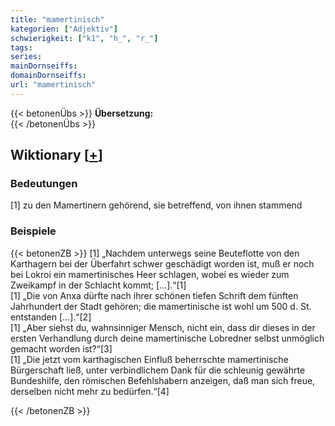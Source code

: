 ```yaml
---
title: "mamertinisch"
kategorien: ["Adjektiv"]
schwierigkeit: ["k1", "h_", "r_"]
tags:
series:
mainDornseiffs:
domainDornseiffs:
url: "mamertinisch"
---
```


{{< betonenÜbs >}}
**Übersetzung:**  
{{< /betonenÜbs >}}

## Wiktionary [[+](https://de.wiktionary.org/wiki/mamertinisch)]

### Bedeutungen
[1] zu den Mamertinern gehörend, sie betreffend, von ihnen stammend  

### Beispiele
{{< betonenZB >}}
[1] „Nachdem unterwegs seine Beuteflotte von den Karthagern bei der Überfahrt schwer geschädigt worden ist, muß er noch bei Lokroi ein mamertinisches Heer schlagen, wobei es wieder zum Zweikampf in der Schlacht kommt; […].“[1]  
[1] „Die von Anxa dürfte nach ihrer schönen tiefen Schrift dem fünften Jahrhundert der Stadt gehören; die mamertinische ist wohl um 500 d. St. entstanden […].“[2]  
[1] „Aber siehst du, wahnsinniger Mensch, nicht ein, dass dir dieses in der ersten Verhandlung durch deine mamertinische Lobredner selbst unmöglich gemacht worden ist?“[3]  
[1] „Die jetzt vom karthagischen Einfluß beherrschte mamertinische Bürgerschaft ließ, unter verbindlichem Dank für die schleunig gewährte Bundeshilfe, den römischen Befehlshabern anzeigen, daß man sich freue, derselben nicht mehr zu bedürfen.“[4]  

{{< /betonenZB >}}

